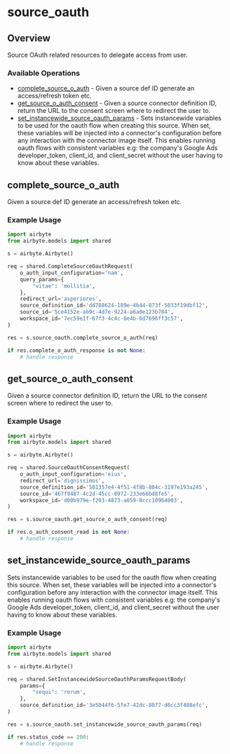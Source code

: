 # source_oauth

## Overview

Source OAuth related resources to delegate access from user.

### Available Operations

* [complete_source_o_auth](#complete_source_o_auth) - Given a source def ID generate an access/refresh token etc.
* [get_source_o_auth_consent](#get_source_o_auth_consent) - Given a source connector definition ID, return the URL to the consent screen where to redirect the user to.
* [set_instancewide_source_oauth_params](#set_instancewide_source_oauth_params) - Sets instancewide variables to be used for the oauth flow when creating this source. When set, these variables will be injected into a connector's configuration before any interaction with the connector image itself. This enables running oauth flows with consistent variables e.g: the company's Google Ads developer_token, client_id, and client_secret without the user having to know about these variables.


## complete_source_o_auth

Given a source def ID generate an access/refresh token etc.

### Example Usage

```python
import airbyte
from airbyte.models import shared

s = airbyte.Airbyte()

req = shared.CompleteSourceOauthRequest(
    o_auth_input_configuration='nam',
    query_params={
        "vitae": 'mollitia',
    },
    redirect_url='asperiores',
    source_definition_id='dd788624-189e-4b44-873f-5033f19dbf12',
    source_id='5ce4152e-ab9c-4d7e-9224-a6a0e123b784',
    workspace_id='7ec59e1f-67f3-4c4c-8e4b-6d7696ff3c57',
)

res = s.source_oauth.complete_source_o_auth(req)

if res.complete_o_auth_response is not None:
    # handle response
```

## get_source_o_auth_consent

Given a source connector definition ID, return the URL to the consent screen where to redirect the user to.

### Example Usage

```python
import airbyte
from airbyte.models import shared

s = airbyte.Airbyte()

req = shared.SourceOauthConsentRequest(
    o_auth_input_configuration='eius',
    redirect_url='dignissimos',
    source_definition_id='501357e4-4f51-4f8b-884c-3197e193a245',
    source_id='467f9487-4c2d-45cc-8972-233e66bd8fe5',
    workspace_id='d00b979e-f203-4873-a059-0ccc10964003',
)

res = s.source_oauth.get_source_o_auth_consent(req)

if res.o_auth_consent_read is not None:
    # handle response
```

## set_instancewide_source_oauth_params

Sets instancewide variables to be used for the oauth flow when creating this source. When set, these variables will be injected into a connector's configuration before any interaction with the connector image itself. This enables running oauth flows with consistent variables e.g: the company's Google Ads developer_token, client_id, and client_secret without the user having to know about these variables.


### Example Usage

```python
import airbyte
from airbyte.models import shared

s = airbyte.Airbyte()

req = shared.SetInstancewideSourceOauthParamsRequestBody(
    params={
        "sequi": 'rerum',
    },
    source_definition_id='3e5044f6-5fe7-42dc-8077-d0cc3f408efc',
)

res = s.source_oauth.set_instancewide_source_oauth_params(req)

if res.status_code == 200:
    # handle response
```
